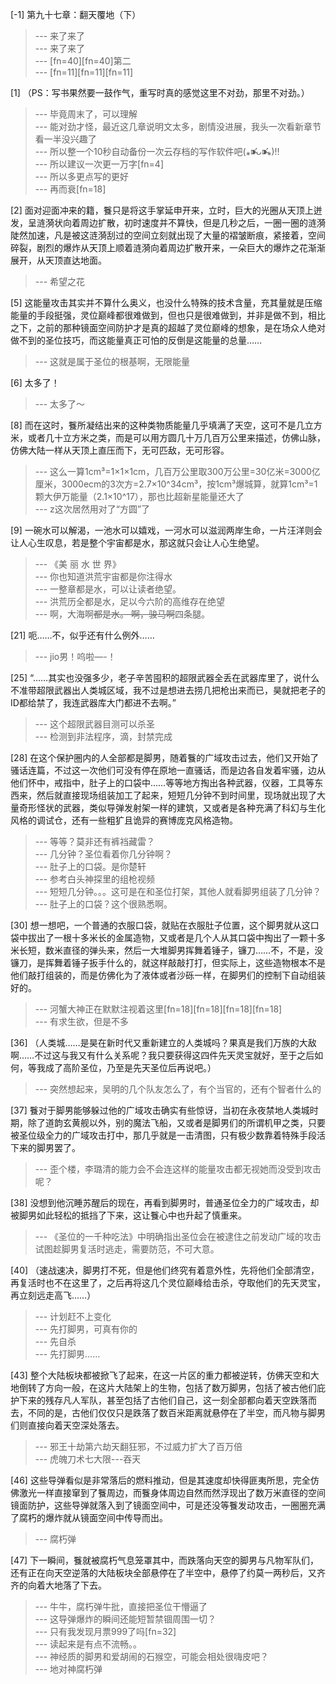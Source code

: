 
[-1] 第九十七章：翻天覆地（下）
>--- 来了来了<br>
>--- 来了来了<br>
>--- [fn=40][fn=40]第二<br>
>--- [fn=11][fn=11][fn=11]<br>

[1] （PS：写书果然要一鼓作气，重写时真的感觉这里不对劲，那里不对劲。）
>--- 毕竟周末了，可以理解<br>
>--- 能对劲才怪，最近这几章说明文太多，剧情没进展，我头一次看新章节看一半没兴趣了<br>
>--- 所以整一个10秒自动备份一次云存档的写作软件吧(⁎⁍̴̛ᴗ⁍̴̛⁎)‼<br>
>--- 所以建议一次更一万字[fn=4]<br>
>--- 所以多更点写的更好<br>
>--- 再而衰[fn=18]<br>

[2] 面对迎面冲来的籍，餮只是将这手掌延申开来，立时，巨大的光圈从天顶上迸发，呈涟漪状向着周边扩散，初时速度并不算快，但是几秒之后，一圈一圈的涟漪陡然加速，凡是被这涟漪刮过的空间立刻就出现了大量的褶皱断痕，紧接着，空间碎裂，剧烈的爆炸从天顶上顺着涟漪向着周边扩散开来，一朵巨大的爆炸之花渐渐展开，从天顶直达地面。
>--- 希望之花<br>

[5] 这能量攻击其实并不算什么奥义，也没什么特殊的技术含量，充其量就是压缩能量的手段挺强，灵位巅峰都很难做到，但也只是很难做到，并非是做不到，相比之下，之前的那种镜面空间防护才是真的超越了灵位巅峰的想象，是在场众人绝对做不到的圣位技巧，而这能量真正可怕的反倒是这能量的总量……
>--- 这就是属于圣位的根基啊，无限能量<br>

[6] 太多了！
>--- 太多了～<br>

[8] 而在这时，餮所凝结出来的这种类物质能量几乎填满了天空，这可不是几立方米，或者几十立方米之类，而是可以用方圆几十万几百万公里来描述，仿佛山脉，仿佛大陆一样从天顶上直压而下，无可匹敌，无可形容。
>--- 这么一算1cm³=1×1×1cm，几百万公里取300万公里=30亿米=3000亿厘米，3000ecm的3次方=2.7×10^34cm³，按1cm³爆城算，就算1cm³=1颗大伊万能量（2.1×10^17），那也比超新星能量还大了<br>
>--- z这次居然用对了“方圆”了<br>

[9] 一碗水可以解渴，一池水可以嬉戏，一河水可以滋润两岸生命，一片汪洋则会让人心生叹息，若是整个宇宙都是水，那这就只会让人心生绝望。
>--- 《美 丽 水 世 界》<br>
>--- 你也知道洪荒宇宙都是你注得水<br>
>--- 一整章都是水，可以让读者绝望。<br>
>--- 洪荒历全都是水，足以今六阶的高维存在绝望<br>
>--- 啊，大海啊~~都是水。
啊，骏马啊~~四条腿。<br>

[21] 呃……不，似乎还有什么例外……
>--- jio男！呜啦—-！<br>

[25] “……其实也没强多少，老子辛苦囤积的超限武器全丢在武器库里了，说什么不准带超限武器出人类城区域，我不过是想进去捞几把枪出来而已，昊就把老子的ID都给禁了，我连武器库大门都进不去啊。”
>--- 这个超限武器目测可以杀圣<br>
>--- 检测到非法程序，滴，封禁完成<br>

[28] 在这个保护圈内的人全部都是脚男，随着餮的广域攻击过去，他们又开始了骚话连篇，不过这一次他们可没有停在原地一直骚话，而是边各自发着牢骚，边从他们怀中，戒指中，肚子上的口袋中……等等地方掏出各种武器，仪器，工具等东西来，然后就直接现场组装加工了起来，短短几分钟不到时间里，现场就出现了大量奇形怪状的武器，类似导弹发射架一样的建筑，又或者是各种充满了科幻与生化风格的调试仓，还有一些粗犷且诡异的赛博庞克风格造物。
>--- 等等？莫非还有裤裆藏雷？<br>
>--- 几分钟？圣位看着你几分钟啊？<br>
>--- 肚子上的口袋。是你楚轩<br>
>--- 参考白头神探里的组枪视频<br>
>--- 短短几分钟。。。这可是在和圣位打架，其他人就看脚男组装了几分钟？<br>
>--- 肚子上的口袋？这个很熟悉啊。<br>

[30] 想一想吧，一个普通的衣服口袋，就贴在衣服肚子位置，这个脚男就从这口袋中拔出了一根十多米长的金属造物，又或者是几个人从其口袋中掏出了一颗十多米长短，数米直径的弹头来，然后一大堆脚男挥舞着锤子，镰刀……不，不是，没镰刀，是挥舞着锤子扳手什么的，就这样敲敲打打，但实际上，这些造物根本不是他们敲打组装的，而是仿佛化为了液体或者沙砾一样，在脚男们的控制下自动组装好的。
>--- 河蟹大神正在默默注视着这里[fn=18][fn=18][fn=18][fn=18]<br>
>--- 有求生欲，但是不多<br>

[36] （人类城……是昊在新时代又重新建立的人类城吗？果真是我们万族的大敌啊……不过这与我又有什么关系呢？我只要获得这四件先天灵宝就好，至于之后如何，等我成了高阶圣位，乃至是先天圣位后再说吧。）
>--- 突然想起来，吴明的几个队友怎么了，有个当官的，还有个智者什么的<br>

[37] 餮对于脚男能够躲过他的广域攻击确实有些惊讶，当初在永夜禁地人类城时期，除了道韵玄黄舰以外，别的魔法飞船，又或者是脚男们的所谓机甲之类，只要被圣位级全力的广域攻击打中，那几乎就是一击清图，只有极少数靠着特殊手段活下来的脚男罢了。
>--- 歪个楼，李璐清的能力会不会连这样的能量攻击都无视她而没受到攻击呢？<br>

[38] 没想到他沉睡苏醒后的现在，再看到脚男时，普通圣位全力的广域攻击，却被脚男如此轻松的抵挡了下来，这让餮心中也升起了慎重来。
>--- 《圣位的一千种吃法》中明确指出圣位会在被逮住之前发动广域的攻击试图趁脚男复活时逃走，需要防范，不可大意。<br>

[40] （速战速决，脚男打不死，但是他们终究有着意外性，先将他们全部清空，再复活时也不在这里了，之后再将这几个灵位巅峰给击杀，夺取他们的先天灵宝，再立刻远走高飞……）
>--- 计划赶不上变化<br>
>--- 先打脚男，可真有你的<br>
>--- 先自杀<br>
>--- 先打脚男……<br>

[43] 整个大陆板块都被掀飞了起来，在这一片区的重力都被逆转，仿佛天空和大地倒转了方向一般，在这片大陆架上的生物，包括了数万脚男，包括了被古他们庇护下来的残存凡人军队，甚至包括了古他们自己，这一刻全部都向着天空跌落而去，不同的是，古他们仅仅只是跌落了数百米距离就悬停在了半空，而凡物与脚男们则直接向着天空深处落去。
>--- 邪王十劫第六劫天翻狂邪，不过威力扩大了百万倍<br>
>--- 虎魄刀术七大限---吞天<br>

[46] 这些导弹看似是非常落后的燃料推动，但是其速度却快得匪夷所思，完全仿佛激光一样直接窜到了餮周边，而餮身体周边自然而然浮现出了数万米直径的空间镜面防护，这些导弹就落入到了镜面空间中，可是还没等餮发动攻击，一圈圈充满了腐朽的爆炸就从镜面空间中传导而出。
>--- 腐朽弹<br>

[47] 下一瞬间，餮就被腐朽气息笼罩其中，而跌落向天空的脚男与凡物军队们，还有正在向天空逆落的大陆板块全部悬停在了半空中，悬停了约莫一两秒后，又齐齐的向着大地落了下去。
>--- 牛牛，腐朽弹牛批，直接把圣位干懵逼了<br>
>--- 这导弹爆炸的瞬间还能短暂禁锢周围一切？<br>
>--- 只有我发现月票999了吗[fn=32]<br>
>--- 读起来是有点不流畅。。<br>
>--- 神经质的脚男和爱胡闹的石猴空，可能会相处很嗨皮吧？<br>
>--- 地对神腐朽弹<br>
